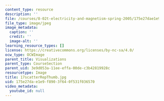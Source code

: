 ```yaml
---
content_type: resource
description: ''
file: /courses/8-02t-electricity-and-magnetism-spring-2005/175e27dae1e9f8903f640f531f036570_17scatterRepThumb.jpg
file_type: image/jpeg
image_metadata:
  caption: ''
  credit: ''
  image-alt: ''
learning_resource_types: []
license: https://creativecommons.org/licenses/by-nc-sa/4.0/
ocw_type: OCWImage
parent_title: Visualizations
parent_type: CourseSection
parent_uid: 3e9d053a-11ee-effa-00de-c3b42819928c
resourcetype: Image
title: 17scatterRepThumb.jpg
uid: 175e27da-e1e9-f890-3f64-0f531f036570
video_metadata:
  youtube_id: null
---
```


